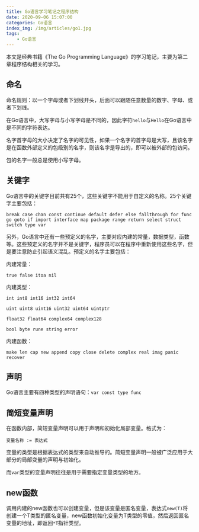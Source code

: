 ```yaml
---
title: Go语言学习笔记之程序结构
date: 2020-09-06 15:07:00
categories: Go语言
index_img: /img/articles/go1.jpg
tags:
	- Go语言
---
```


本文是经典书籍《The Go Programming Language》的学习笔记，主要为第二章程序结构相关的学习。

<!-- more -->

## 命名

命名规则：以一个字母或者下划线开头，后面可以跟随任意数量的数字、字母、或者下划线。

在Go语言中，大写字母与小写字母是不同的，因此字符`hello`与`Hello`在Go语言中是不同的字符表达。

名字首字母的大小决定了名字的可见性，如果一个名字的首字母是大写，且该名字是在函数外部定义的包级别的名字，则该名字是导出的，即可以被外部的包访问。

包的名字一般总是使用小写字母。

## 关键字

Go语言中的关键字目前共有25个，这些关键字不能用于自定义的名称。25个关键字主要包括：

`break case chan const continue default defer else fallthrough for func go goto if import interface map package range return select struct switch type var`

另外，Go语言中还有一些预定义的名字，主要对应内建的常量，数据类型，函数等。这些预定义的名字并不是关键字，程序员可以在程序中重新使用这些名字，但是要注意防止引起语义混乱。预定义的名字主要包括：

内建常量：

`true false itoa nil`

内建类型：

`int int8 int16 int32 int64`

`uint uint8 uint16 uint32 uint64 uintptr`

`float32 float64 complex64 complex128`

`bool byte rune string error`

内建函数：

`make len cap new append copy close delete complex real imag panic recover`

## 声明

Go语言主要有四种类型的声明语句：`var const type func`

## 简短变量声明

在函数内部，简短变量声明可以用于声明和初始化局部变量。格式为：

`变量名称 := 表达式`

变量的类型是根据表达式的类型来自动推导的。简短变量声明一般被广泛应用于大部分的局部变量的声明与初始化。

而`var`类型的变量声明往往是用于需要指定变量类型的地方。

## new函数

调用内建的new函数也可以创建变量，但是该变量是匿名变量，表达式`new(T)`将创建一个T类型的匿名变量，new函数初始化变量为T类型的零值，然后返回匿名变量的地址，即返回`*T`指针类型。






